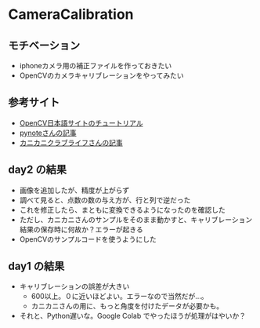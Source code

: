 # CameraCalibration
## モチベーション
* iphoneカメラ用の補正ファイルを作っておきたい
* OpenCVのカメラキャリブレーションをやってみたい

## 参考サイト
* [OpenCV日本語サイトのチュートリアル](http://labs.eecs.tottori-u.ac.jp/sd/Member/oyamada/OpenCV/html/py_tutorials/py_calib3d/py_calibration/py_calibration.html#calibration)
* [pynoteさんの記事](http://pynote.hatenablog.com/entry/opencv-camera-calibration)
* [カニカニクラブライフさんの記事](http://russeng.hatenablog.jp/entry/2015/06/16/004704)

## day2 の結果
* 画像を追加したが、精度が上がらず
* 調べて見ると、点数の数の与え方が、行と列で逆だった
* これを修正したら、まともに変換できるようになったのを確認した
* ただし、カニカニさんのサンプルをそのまま動かすと、キャリブレーション結果の保存時に何故か？エラーが起きる
* OpenCVのサンプルコードを使うようにした

## day1 の結果
* キャリブレーションの誤差が大きい
  * 600以上。０に近いほどよい。エラーなので当然だが…。  
  * カニカニさんの用に、もっと角度を付けたデータが必要かも。
* それと、Python遅いな。Google Colab でやったほうが処理がはやいか？

